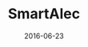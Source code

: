 ---
layout: site
title: "SmartAlec"
date: 2016-06-23
categories: [community]
version: 1.4.10
major: 1
minor: 4
patch: 10
slug: smartalec
link: https://smartalec.com/
submitter: vlamic
permalink: /sites/:slug
---